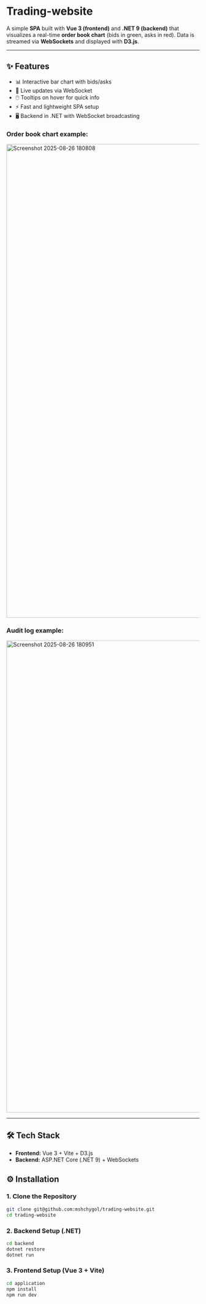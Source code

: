 # Trading-website
A simple **SPA** built with **Vue 3 (frontend)** and **.NET 9 (backend)** that visualizes a real-time **order book chart** (bids in green, asks in red). Data is streamed via **WebSockets** and displayed with **D3.js**.

---

## ✨ Features
- 📊 Interactive bar chart with bids/asks  
- 🔄 Live updates via WebSocket  
- 🖱️ Tooltips on hover for quick info  
- ⚡ Fast and lightweight SPA setup  
- 🖥️ Backend in .NET with WebSocket broadcasting  

### Order book chart example:
<img width="2557" height="1234" alt="Screenshot 2025-08-26 180808" src="https://github.com/user-attachments/assets/1e84b088-c383-48d4-9890-d94e0ada9837" />

### Audit log example:
<img width="2559" height="1230" alt="Screenshot 2025-08-26 180951" src="https://github.com/user-attachments/assets/78d063da-41d2-4656-a802-fe725c00723d" />

---

## 🛠️ Tech Stack
- **Frontend:** Vue 3 + Vite + D3.js  
- **Backend:** ASP.NET Core (.NET 9) + WebSockets  

## ⚙️ Installation

### 1. Clone the Repository
```sh
git clone git@github.com:mshchygol/trading-website.git
cd trading-website
```

### 2. Backend Setup (.NET)
```sh
cd backend
dotnet restore
dotnet run
```

### 3. Frontend Setup (Vue 3 + Vite)
```sh
cd application
npm install
npm run dev
```
